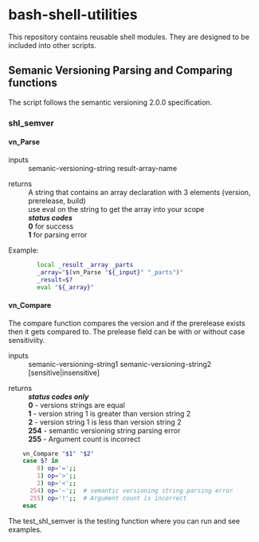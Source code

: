 # bash-shell-utilities

This repository contains reusable shell modules. They are designed to be included into other scripts.


## Semanic Versioning Parsing and Comparing functions

The script follows the semantic versioning 2.0.0 specification.

### shl_semver

#### vn_Parse

<dl>
<dt>inputs</dt>
<dd>semanic-versioning-string  result-array-name</dd>
</dl>

<dl>
<dt>returns</dt>
<dd>A string that contains an array declaration with 3 elements (version, prerelease, build)
<br/>use eval on the string to get the array into your scope
<br/><b><i>status codes</i></b>
<br/><b>0</b> for success
<br/><b>1</b> for parsing error
</dd>
</dl>


Example:

```sh
        local _result _array _parts
        _array="$(vn_Parse "${_input}" "_parts")"
        _result=$?
        eval "${_array}"
```

#### vn_Compare
The compare function compares the version and if the prerelease exists then it gets compared to. The prelease field can be with or without case sensitiviity.

<dl>
<dt>inputs</dt>
<dd>semanic-versioning-string1
semanic-versioning-string2
[sensitive|insensitive]
</dd>
</dl>

<dl>
<dt>returns</dt>
<dd>
<b><i>status codes only</i></b>
<br/><b>0</b> - versions strings are equal
<br/><b>1</b> - version string 1 is greater than version string 2
<br/><b>2</b> - version string 1 is less than version string 2
<br/><b>254</b> - semantic versioning string parsing error
<br/><b>255</b> - Argument count is incorrect
</dl>

```sh
    vn_Compare "$1" "$2"
    case $? in
        0) op='=';;
        1) op='>';;
        2) op='<';;
      254) op='~';;  # semantic versioning string parsing error
      255) op='!';;  # Argument count is incorrect
    esac
```

The test_shl_semver is the testing function where you can run and see examples.
